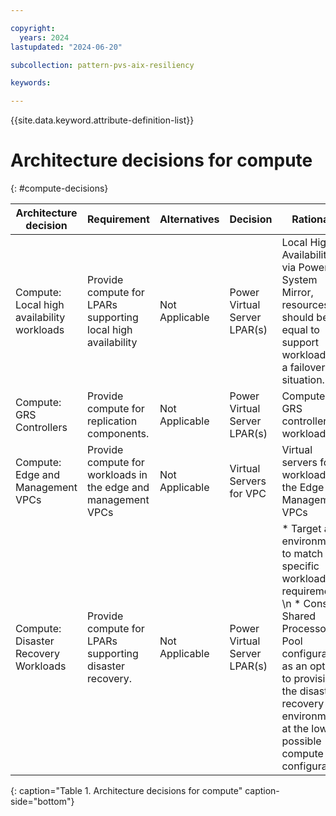 ```yaml
---

copyright:
  years: 2024
lastupdated: "2024-06-20"

subcollection: pattern-pvs-aix-resiliency

keywords:

---
```


{{site.data.keyword.attribute-definition-list}}

# Architecture decisions for compute
{: #compute-decisions}




| **Architecture decision**                   | **Requirement**                                               | **Alternatives**  | **Decision**                 | **Rationale**                                                                                                                                                                                                          |
|---------------------------------------------|---------------------------------------------------------------|-------------------|------------------------------|------------------------------------------------------------------------------------------------------------------------------------------------------------------------------------------------------------------------|
| Compute: Local high availability workloads  | Provide compute for LPARs supporting local high availability  | Not Applicable    | Power Virtual Server LPAR(s) | Local High Availability via PowerHA System Mirror, resources should be equal to support workloads in a failover situation.                                                                                             |
| Compute:  GRS Controllers                   | Provide compute for replication components.                   | Not Applicable    | Power Virtual Server LPAR(s) | Compute for GRS controller workloads                                                                                                                                                                                   |
| Compute: Edge and Management VPCs           | Provide compute for workloads in the edge and management VPCs | Not Applicable    | Virtual Servers for VPC      | Virtual servers for workloads in the Edge and Management VPCs                                                                                                                                                          |
| Compute: Disaster Recovery Workloads        | Provide compute for LPARs supporting disaster recovery.       | Not Applicable    | Power Virtual Server LPAR(s) | * Target an environment to match specific workload requirements. \n * Consider Shared Processor Pool configuration as an option to provision the disaster recovery environment at the lowest possible compute configuration.  |
{: caption="Table 1. Architecture decisions for compute" caption-side="bottom"}
